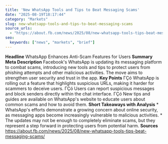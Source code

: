 ```yaml
---
title: 'New WhatsApp Tools and Tips to Beat Messaging Scams'
date: "2025-08-19T18:17:44"
category: "Markets"
slug: new-whatsapp-tools-and-tips-to-beat-messaging-scams
source_urls:
  - "https://about.fb.com/news/2025/08/new-whatsapp-tools-tips-beat-messaging-scams/"
seo:
  keywords: ["news", "markets", "brief"]
---
```

**Headline** WhatsApp Enhances Anti-Scam Features for Users  **Summary Meta Description** Facebook's WhatsApp is updating its messaging platform to combat scams, introducing new tools and tips to protect users from phishing attempts and other malicious activities. The move aims to strengthen user security and trust in the app.  **Key Points**  ΓÇó WhatsApp is rolling out a feature that highlights suspicious URLs, making it harder for scammers to deceive users. ΓÇó Users can report suspicious messages and block senders directly within the chat interface. ΓÇó New tips and guides are available on WhatsApp's website to educate users about common scams and how to avoid them.  **Short Takeaways with Analysis**  * WhatsApp's efforts demonstrate a growing concern about online security, as messaging apps become increasingly vulnerable to malicious activities. * The updates may not be enough to completely eliminate scams, but they represent a step forward in protecting users from potential harm.  **Sources** https://about.fb.com/news/2025/08/new-whatsapp-tools-tips-beat-messaging-scams/ 
